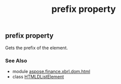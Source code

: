 ﻿---
title: prefix property
second_title: Aspose.Finance for Python via .NET API References
description: 
type: docs
weight: 400
url: /python-net/aspose.finance.xbrl.dom.html/htmldlistelement/prefix/
is_root: false
---

## prefix property


Gets the prefix of the element.

### See Also
* module [aspose.finance.xbrl.dom.html](../../)
* class [HTMLDListElement](/finance/python-net/aspose.finance.xbrl.dom.html/htmldlistelement)
